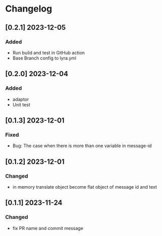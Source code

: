 # Changelog
<!-- https://keepachangelog.com/en/1.0.0/ -->

## [0.2.1]  2023-12-05
### Added
- Run build and test in GitHub action
- Base Branch config to lyra.yml

## [0.2.0]  2023-12-04
### Added
- adaptor
- Unit test

## [0.1.3]  2023-12-01
### Fixed
- Bug: The case when there is more than one variable in message-id

## [0.1.2]  2023-12-01
### Changed
- in memory translate object become flat object of message id and text

## [0.1.1]  2023-11-24
### Changed
- fix PR name and commit message
